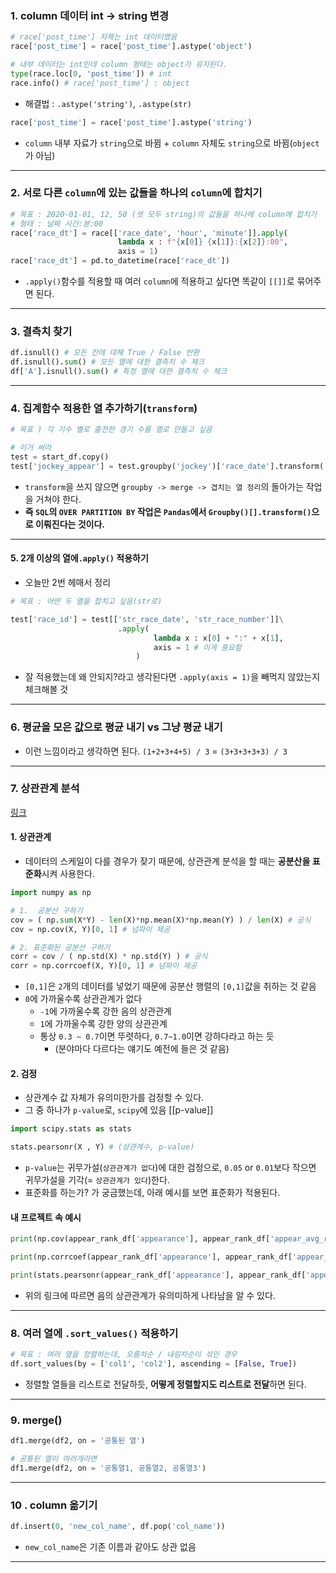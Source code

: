 
### 1. column 데이터 int ->  string 변경 
```python
# race['post_time'] 자체는 int 데이터였음
race['post_time'] = race['post_time'].astype('object')

# 내부 데이터는 int인데 column 형태는 object가 유지된다.
type(race.loc[0, 'post_time']) # int
race.info() # race['post_time'] : object
```
- 해결법 : `.astype('string')`, `.astype(str)` 
```python
race['post_time'] = race['post_time'].astype('string')
```
- `column` 내부 자료가 `string`으로 바뀜 + `column` 자체도 `string`으로 바뀜(`object`가 아님)
-------------------

### 2. 서로 다른 `column`에 있는 값들을 하나의 `column`에 합치기
```python
# 목표 : 2020-01-01, 12, 50 (셋 모두 string)의 값들을 하나에 column에 합치기
# 형태 : 날짜 시간:분:00
race['race_dt'] = race[['race_date', 'hour', 'minute']].apply(
                        lambda x : f"{x[0]} {x[1]}:{x[2]}:00", 
                        axis = 1)
race['race_dt'] = pd.to_datetime(race['race_dt'])
```
- `.apply()`함수를 적용할 때 여러 `column`에 적용하고 싶다면 똑같이 `[[]]`로 묶어주면 된다.
--------------------
### 3. 결측치 찾기
```python
df.isnull() # 모든 칸에 대해 True / False 반환
df.isnull().sum() # 모든 열에 대한 결측치 수 체크
df['A'].isnull().sum() # 특정 열에 대한 결측치 수 체크 
```
----------------
### 4.  집계함수 적용한 열 추가하기(`transform`)
```python
# 목표 ) 각 기수 별로 출전한 경기 수를 열로 만들고 싶음

# 이거 써라
test = start_df.copy()
test['jockey_appear'] = test.groupby('jockey')['race_date'].transform('count')
```
- `transform`을 쓰지 않으면 `groupby -> merge -> 겹치는 열 정리`의 돌아가는 작업을 거쳐야 한다.
- **즉 `SQL`의 `OVER PARTITION BY` 작업은 `Pandas`에서 `Groupby()[].transform()`으로 이뤄진다는 것이다.**  
------------------------------
#### 5. 2개 이상의 열에`.apply()` 적용하기
- 오늘만 2번 헤매서 정리
```python
# 목표 : 어떤 두 열을 합치고 싶음(str로)

test['race_id'] = test[['str_race_date', 'str_race_number']]\
						.apply(
								lambda x : x[0] + ":" + x[1], 
								axis = 1 # 이게 중요함
							)
```
- 잘 적용했는데 왜 안되지?라고 생각된다면 `.apply(axis = 1)`을 빼먹지 않았는지 체크해볼 것
-----------------------
### 6. 평균을 모은 값으로 평균 내기 vs 그냥 평균 내기
- 이런 느낌이라고 생각하면 된다.
`(1+2+3+4+5) / 3` = `(3+3+3+3+3) / 3`
-------------------------------
### 7. 상관관계 분석
[링크](https://ordo.tistory.com/100)

#### 1. 상관관계
- 데이터의 스케일이 다를 경우가 잦기 때문에, 상관관계 분석을 할 때는 **공분산을 표준화**시켜 사용한다.
```python
import numpy as np

# 1.  공분산 구하기
cov = ( np.sum(X*Y) - len(X)*np.mean(X)*np.mean(Y) ) / len(X) # 공식
cov = np.cov(X, Y)[0, 1] # 넘파이 제공

# 2. 표준화된 공분산 구하기
corr = cov / ( np.std(X) * np.std(Y) ) # 공식
corr = np.corrcoef(X, Y)[0, 1] # 넘파이 제공
```
- `[0,1]`은 `2`개의 데이터를 넣었기 때문에 공분산 행렬의 `[0,1]`값을 취하는 것 같음
- `0`에 가까울수록 상관관계가 없다
	- `-1`에 가까울수록 강한 음의 상관관계
	- `1`에 가까울수록 강한 양의 상관관계
	- 통상 `0.3 ~ 0.7`이면 뚜렷하다, `0.7~1.0`이면 강하다라고 하는 듯
		- (분야마다 다르다는 얘기도 예전에 들은 것 같음)

#### 2. 검정
- 상관계수 값 자체가 유의미한가를 검정할 수 있다.
- 그 중 하나가 `p-value`로, `scipy`에 있음 [[p-value]]
```python
import scipy.stats as stats

stats.pearsonr(X , Y) # (상관계수, p-value)
```
- `p-value`는 귀무가설(`상관관계가 없다`)에 대한 검정으로, `0.05` or `0.01`보다 작으면 귀무가설을 기각(= `상관관계가 있다`)한다.
- 표준화를 하는가? 가 궁금했는데, 아래 예시를 보면 표준화가 적용된다.

#### 내 프로젝트 속 예시
```python
print(np.cov(appear_rank_df['appearance'], appear_rank_df['appear_avg_ranking'])[0, 1]) # -151.5677240920477

print(np.corrcoef(appear_rank_df['appearance'], appear_rank_df['appear_avg_ranking'])[0, 1]) # -0.6253813287496485

print(stats.pearsonr(appear_rank_df['appearance'], appear_rank_df['appear_avg_ranking'])) # (-0.6253813287496486, 1.534715287419361e-07)
```
- 위의 링크에 따르면 음의 상관관계가 유의미하게 나타남을 알 수 있다.
-----------------------------
### 8. 여러 열에 `.sort_values()` 적용하기
```python
# 목표 : 여러 열을 정렬하는데, 오름차순 / 내림차순이 섞인 경우
df.sort_values(by = ['col1', 'col2'], ascending = [False, True])
```
- 정렬할 열들을 리스트로 전달하듯, **어떻게 정렬할지도 리스트로 전달**하면 된다.
----------------------
### 9. merge()
```python
df1.merge(df2, on = '공통된 열')

# 공통된 열이 여러개라면
df1.merge(df2, on = '공통열1, 공통열2, 공통열3')
```

-------------------------------

### 10 . column 옮기기
```python
df.insert(0, 'new_col_name', df.pop('col_name'))
```
- `new_col_name`은 기존 이름과 같아도 상관 없음
----------------------------------
